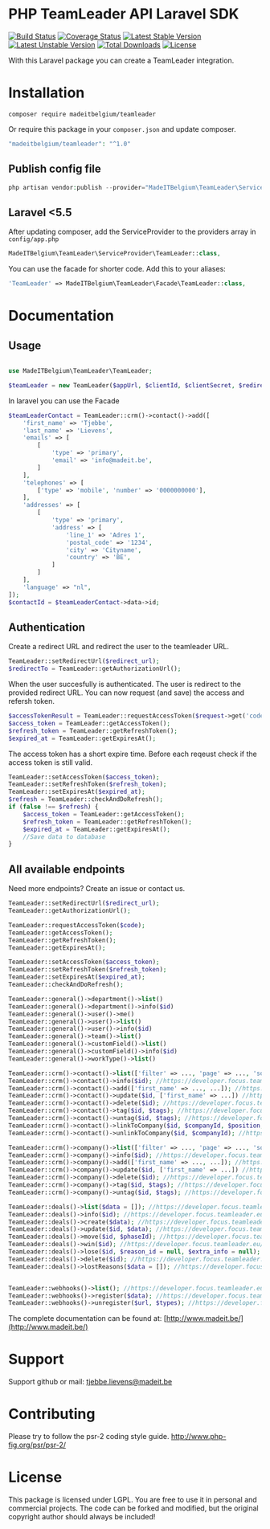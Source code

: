 # PHP TeamLeader API Laravel SDK
[![Build Status](https://travis-ci.org/madeITBelgium/TeamLeader.svg?branch=master)](https://travis-ci.org/madeITBelgium/TeamLeader)
[![Coverage Status](https://coveralls.io/repos/github/madeITBelgium/TeamLeader/badge.svg?branch=master)](https://coveralls.io/github/madeITBelgium/TeamLeader?branch=master)
[![Latest Stable Version](https://poser.pugx.org/madeITBelgium/TeamLeader/v/stable.svg)](https://packagist.org/packages/madeITBelgium/TeamLeader)
[![Latest Unstable Version](https://poser.pugx.org/madeITBelgium/TeamLeader/v/unstable.svg)](https://packagist.org/packages/madeITBelgium/TeamLeader)
[![Total Downloads](https://poser.pugx.org/madeITBelgium/TeamLeader/d/total.svg)](https://packagist.org/packages/madeITBelgium/TeamLeader)
[![License](https://poser.pugx.org/madeITBelgium/TeamLeader/license.svg)](https://packagist.org/packages/madeITBelgium/TeamLeader)

With this Laravel package you can create a TeamLeader integration.

# Installation

```
composer require madeitbelgium/teamleader
```

Or require this package in your `composer.json` and update composer.

```php
"madeitbelgium/teamleader": "^1.0"
```

## Publish config file
```php
php artisan vendor:publish --provider="MadeITBelgium\TeamLeader\ServiceProvider\TeamLeader"
```

## Laravel <5.5
After updating composer, add the ServiceProvider to the providers array in `config/app.php`

```php
MadeITBelgium\TeamLeader\ServiceProvider\TeamLeader::class,
```

You can use the facade for shorter code. Add this to your aliases:

```php
'TeamLeader' => MadeITBelgium\TeamLeader\Facade\TeamLeader::class,
```

# Documentation
## Usage
```php

use MadeITBelgium\TeamLeader\TeamLeader;

$teamLeader = new TeamLeader($appUrl, $clientId, $clientSecret, $redirectUri, $client = null);
```

In laravel you can use the Facade
```php
$teamLeaderContact = TeamLeader::crm()->contact()->add([
    'first_name' => 'Tjebbe',
    'last_name' => 'Lievens',
    'emails' => [
        [
            'type' => 'primary',
            'email' => 'info@madeit.be',
        ]
    ],
    'telephones' => [
        ['type' => 'mobile', 'number' => '0000000000'],
    ],
    'addresses' => [
        [
            'type' => 'primary',
            'address' => [
                'line_1' => 'Adres 1',
                'postal_code' => '1234',
                'city' => 'Cityname',
                'country' => 'BE',
            ]
        ]
    ],
    'language' => "nl",
]);
$contactId = $teamLeaderContact->data->id;
```

## Authentication
Create a redirect URL and redirect the user to the teamleader URL.
```php
TeamLeader::setRedirectUrl($redirect_url);
$redirectTo = TeamLeader::getAuthorizationUrl();
```

When the user succesfully is authenticated. The user is redirect to the provided redirect URL. You can now request (and save) the access and refersh token.
```php
$accessTokenResult = TeamLeader::requestAccessToken($request->get('code'));
$access_token = TeamLeader::getAccessToken();
$refresh_token = TeamLeader::getRefreshToken();
$expired_at = TeamLeader::getExpiresAt();
```

The access token has a short expire time. Before each reqeust check if the access token is still valid. 
```php
TeamLeader::setAccessToken($access_token);
TeamLeader::setRefreshToken($refresh_token);
TeamLeader::setExpiresAt($expired_at);
$refresh = TeamLeader::checkAndDoRefresh();
if (false !== $refresh) {
    $access_token = TeamLeader::getAccessToken();
    $refresh_token = TeamLeader::getRefreshToken();
    $expired_at = TeamLeader::getExpiresAt();
    //Save data to database
}
```

## All available endpoints
Need more endpoints? Create an issue or contact us.
```php
TeamLeader::setRedirectUrl($redirect_url);
TeamLeader::getAuthorizationUrl();

TeamLeader::requestAccessToken($code);
TeamLeader::getAccessToken();
TeamLeader::getRefreshToken();
TeamLeader::getExpiresAt();

TeamLeader::setAccessToken($access_token);
TeamLeader::setRefreshToken($refresh_token);
TeamLeader::setExpiresAt($expired_at);
TeamLeader::checkAndDoRefresh();

TeamLeader::general()->department()->list()
TeamLeader::general()->department()->info($id)
TeamLeader::general()->user()->me()
TeamLeader::general()->user()->list()
TeamLeader::general()->user()->info($id)
TeamLeader::general()->team()->list()
TeamLeader::general()->customField()->list()
TeamLeader::general()->customField()->info($id)
TeamLeader::general()->workType()->list()

TeamLeader::crm()->contact()->list(['filter' => ..., 'page' => ..., 'sort' => ...]); //https://developer.focus.teamleader.eu/#/reference/crm/contacts/contacts.list
TeamLeader::crm()->contact()->info($id); //https://developer.focus.teamleader.eu/#/reference/crm/contacts/contacts.info
TeamLeader::crm()->contact()->add(['first_name' => ..., ...]); //https://developer.focus.teamleader.eu/#/reference/crm/contacts/contacts.add
TeamLeader::crm()->contact()->update($id, ['first_name' => ...]) //https://developer.focus.teamleader.eu/#/reference/crm/contacts/contacts.update
TeamLeader::crm()->contact()->delete($id); //https://developer.focus.teamleader.eu/#/reference/crm/contacts/contacts.delete
TeamLeader::crm()->contact()->tag($id, $tags); //https://developer.focus.teamleader.eu/#/reference/crm/contacts/contacts.tag
TeamLeader::crm()->contact()->untag($id, $tags); //https://developer.focus.teamleader.eu/#/reference/crm/contacts/contacts.untag
TeamLeader::crm()->contact()->linkToCompany($id, $companyId, $position, $decisionMaker) //https://developer.focus.teamleader.eu/#/reference/crm/contacts/contacts.linktocompany
TeamLeader::crm()->contact()->unlinkToCompany($id, $companyId); //https://developer.focus.teamleader.eu/#/reference/crm/contacts/contacts.unlinkfromcompany

TeamLeader::crm()->company()->list(['filter' => ..., 'page' => ..., 'sort' => ...]); //https://developer.focus.teamleader.eu/#/reference/crm/companies/companies.list
TeamLeader::crm()->company()->info($id); //https://developer.focus.teamleader.eu/#/reference/crm/companies/companies.info
TeamLeader::crm()->company()->add(['first_name' => ..., ...]); //https://developer.focus.teamleader.eu/#/reference/crm/companies/companies.add
TeamLeader::crm()->company()->update($id, ['first_name' => ...]) //https://developer.focus.teamleader.eu/#/reference/crm/companies/companies.update
TeamLeader::crm()->company()->delete($id); //https://developer.focus.teamleader.eu/#/reference/crm/companies/companies.delete
TeamLeader::crm()->company()->tag($id, $tags); //https://developer.focus.teamleader.eu/#/reference/crm/companies/companies.tag
TeamLeader::crm()->company()->untag($id, $tags); //https://developer.focus.teamleader.eu/#/reference/crm/companies/companies.untag

TeamLeader::deals()->list($data = []); //https://developer.focus.teamleader.eu/#/reference/deals/deals/deals.list
TeamLeader::deals()->info($id); //https://developer.focus.teamleader.eu/#/reference/deals/deals/deals.info
TeamLeader::deals()->create($data); //https://developer.focus.teamleader.eu/#/reference/deals/deals/deals.create
TeamLeader::deals()->update($id, $data); //https://developer.focus.teamleader.eu/#/reference/deals/deals/deals.update
TeamLeader::deals()->move($id, $phaseId); //https://developer.focus.teamleader.eu/#/reference/deals/deals/deals.move
TeamLeader::deals()->win($id); //https://developer.focus.teamleader.eu/#/reference/deals/deals/deals.win
TeamLeader::deals()->lose($id, $reason_id = null, $extra_info = null); //https://developer.focus.teamleader.eu/#/reference/deals/deals/deals.lose
TeamLeader::deals()->delete($id); //https://developer.focus.teamleader.eu/#/reference/deals/deals/deals.delete
TeamLeader::deals()->lostReasons($data = []); //https://developer.focus.teamleader.eu/#/reference/deals/deals/lostreasons.list


TeamLeader::webhooks()->list(); //https://developer.focus.teamleader.eu/#/reference/other/webhooks/webhooks.list
TeamLeader::webhooks()->register($data); //https://developer.focus.teamleader.eu/#/reference/other/webhooks/webhooks.register
TeamLeader::webhooks()->unregister($url, $types); //https://developer.focus.teamleader.eu/#/reference/other/webhooks/webhooks.unregister
```

The complete documentation can be found at: [http://www.madeit.be/](http://www.madeit.be/)

# Support

Support github or mail: tjebbe.lievens@madeit.be

# Contributing

Please try to follow the psr-2 coding style guide. http://www.php-fig.org/psr/psr-2/
# License

This package is licensed under LGPL. You are free to use it in personal and commercial projects. The code can be forked and modified, but the original copyright author should always be included!
